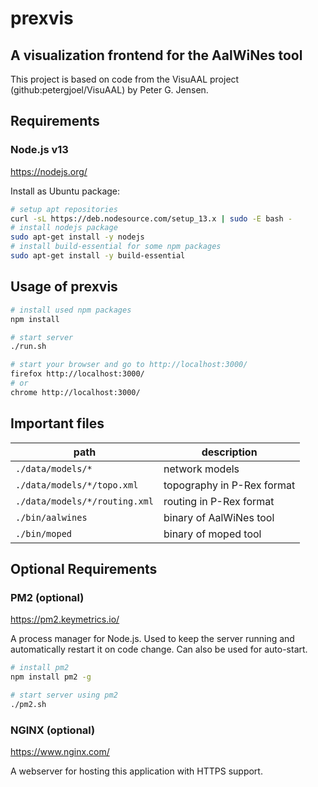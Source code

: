 # prexvis

## A visualization frontend for the AalWiNes tool
This project is based on code from the VisuAAL project (github:petergjoel/VisuAAL) by Peter G. Jensen.

## Requirements

###  Node.js v13 
<https://nodejs.org/>

Install as Ubuntu package:
```bash
# setup apt repositories
curl -sL https://deb.nodesource.com/setup_13.x | sudo -E bash -
# install nodejs package
sudo apt-get install -y nodejs
# install build-essential for some npm packages
sudo apt-get install -y build-essential
```

## Usage of prexvis

```bash
# install used npm packages
npm install

# start server
./run.sh

# start your browser and go to http://localhost:3000/
firefox http://localhost:3000/
# or
chrome http://localhost:3000/
```

## Important files

| path                          | description |
| ----------------------------- | ----------- |
| `./data/models/*`             | network models |
| `./data/models/*/topo.xml`    | topography in P-Rex format |
| `./data/models/*/routing.xml` | routing in P-Rex format |
| `./bin/aalwines`              | binary of AalWiNes tool |
| `./bin/moped`                 | binary of moped tool |

## Optional Requirements

### PM2 (optional)
<https://pm2.keymetrics.io/>

A process manager for Node.js. Used to keep the server running and automatically restart it on code change. Can also be used for auto-start.

```bash
# install pm2
npm install pm2 -g

# start server using pm2
./pm2.sh
```

### NGINX (optional)
<https://www.nginx.com/>

A webserver for hosting this application with HTTPS support.
